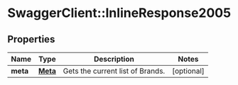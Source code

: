 # SwaggerClient::InlineResponse2005

## Properties
Name | Type | Description | Notes
------------ | ------------- | ------------- | -------------
**meta** | [**Meta**](Meta.md) | Gets the current list of Brands. | [optional] 


